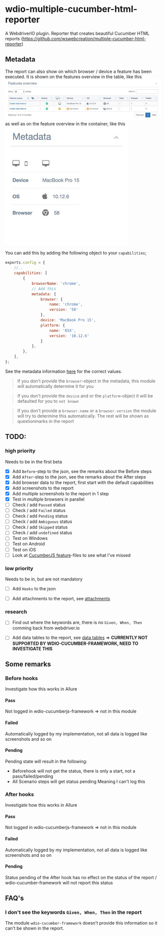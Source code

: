 # wdio-multiple-cucumber-html-reporter
A WebdriverIO plugin. Reporter that creates beautiful Cucumber HTML reports (https://github.com/wswebcreation/multiple-cucumber-html-reporter)

## Metadata
The report can also show on which browser / device a feature has been executed. It is shown on the features overview in the table, like this
![Snapshot - Features overview](./assets/features-overview.jpg) 
as well as on the feature overview in the container, like this
![Snapshot - Features overview](./assets/feature-overview.jpg) 

You can add this by adding the following object to your `capabilities`;

```js
exports.config = {
    //..
    capabilities: [
        {
            browserName: 'chrome',
            // Add this
            metadata: {
                browser: {
                    name: 'chrome',
                    version: '58'
                },
                device: 'MacBook Pro 15',
                platform: {
                    name: 'OSX',
                    version: '10.12.6'
                }
            },
        },
    ],
};
```

See the metadata information [here](https://github.com/wswebcreation/multiple-cucumber-html-reporter#metadatabrowsername) for the correct values.

> If you don't provide the `browser`-object in the metadata, this module will automatically determine it for you

> If you don't provide the `device` and or the `platform`-object it will be defaulted for you to `not known` 

> If you don't provide a `browser.name` or a `browser.version` the module will try to determine this automatically. The rest will be shown as questionmarks in the report


## TODO:
### high priority
Needs to be in the first beta
- [x] Add `Before`-step to the json, see the remarks about the Before steps
- [x] Add `After`-step to the json, see the remarks about the After steps
- [x] Add browser data to the report, first start with the default capabilities
- [x] Add screenshots to the report
- [x] Add multiple screenshots to the report in 1 step
- [x] Test in multiple browsers in parallel
- [ ] Check / add `Passed` status
- [ ] Check / add `Failed` status
- [ ] Check / add `Pending` status
- [ ] Check / add `Ambiguous` status
- [ ] Check / add `Skipped` status
- [ ] Check / add `undefined` status
- [ ] Test on Windows
- [ ] Test on Android
- [ ] Test on iOS
- [ ] Look at [CucumberJS feature](https://github.com/cucumber/cucumber-js/tree/master/features)-files to see what I've missed 

### low priority
Needs to be in, but are not mandatory
- [ ] Add `Hooks` to the json
- [ ] Add attachments to the report, see [attachments](https://github.com/cucumber/cucumber-js/blob/master/docs/support_files/attachments.md)


### research
- [ ] Find out where the keywords are, there is no `Given, When, Then` comming back from webdriver.io 
- [ ] Add data tables to the report, see [data tables](https://github.com/cucumber/cucumber-js/blob/master/features/data_tables.feature) => **CURRENTLY NOT SUPPORTED BY WDIO-CUCUMBER-FRAMEWORK, NEED TO INVESTIGATE THIS**


## Some remarks
### Before hooks
Investigate how this works in Allure
#### Pass
Not logged in wdio-cucumberjs-framework => not in this module

#### Failed
Automatically logged by my implementation, not all data is logged like screenshots and so on

#### Pending
Pending state will result in the following:
- Beforehook will not get the status, there is only a start, not a pass/failed/pending
- All Scenario steps will get status pending
Meaning I can't log this

### After hooks
Investigate how this works in Allure
#### Pass
Not logged in wdio-cucumberjs-framework => not in this module
#### Failed
Automatically logged by my implementation, not all data is logged like screenshots and so on

#### Pending
Status pending of the After hook has no effect on the status of the report / wdio-cucumber-framework will not report this status

## FAQ's

### I don't see the keywords `Given, When, Then` in the report
The module `wdio-cucumber-framework` doesn't provide this information so it can't be shown in the report.
